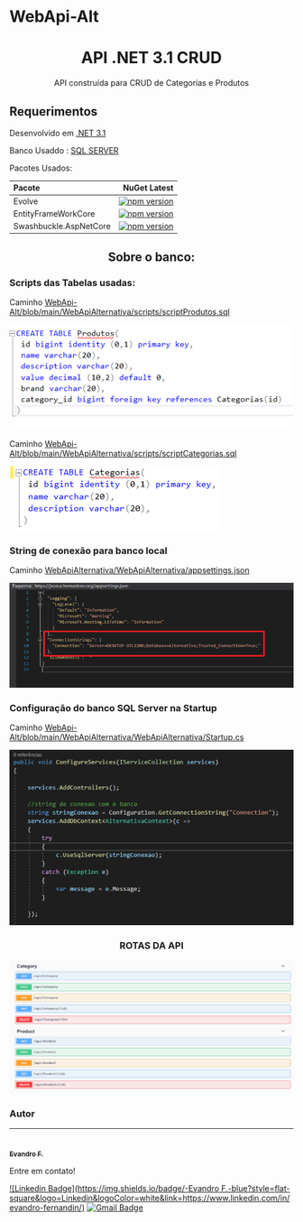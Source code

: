 # WebApi-Alt

<h1 align="center">API .NET 3.1  CRUD </h1>
<p align="center">API construída para CRUD de Categorias e Produtos</p>



<h2>Requerimentos</h2>

<p>Desenvolvido em <a href="https://dotnet.microsoft.com/download">.NET 3.1 </a>  </p>
<p>Banco Usaddo :  <a href="https://www.microsoft.com/pt-br/sql-server/sql-server-downloads">SQL SERVER</a></p>
Pacotes Usados:

| Pacote  | NuGet Latest |
| :---         |          ---: |
| Evolve   |[![npm version](https://img.shields.io/nuget/v/Evolve)](https://www.nuget.org/packages/Evolve)|
| EntityFrameWorkCore  | [![npm version](https://img.shields.io/nuget/v/Microsoft.EntityFrameworkCore)](https://www.nuget.org/packages/Microsoft.EntityFrameworkCore)|   
| Swashbuckle.AspNetCore  | [![npm version](https://img.shields.io/nuget/v/Evolve)](https://www.nuget.org/packages/Swashbuckle.AspNetCore/)|



<h2 align="center">Sobre o banco: </h2>

<h3>Scripts das Tabelas usadas:</h3>
<p>Caminho <a href="https://github.com/evanzs/WebApi-Alt/blob/main/WebApiAlternativa/scripts/scriptProdutos.sql#L1"> WebApi-Alt/blob/main/WebApiAlternativa/scripts/scriptProdutos.sql </a>  </p>
<img alt="NextLevelWeek" title="#NextLevelWeek" src="https://github.com/evanzs/WebApi-Alt/blob/main/WebApiAlternativa/imgs/scriptProduto.png" />
<p>Caminho <a href="https://github.com/evanzs/WebApi-Alt/blob/main/WebApiAlternativa/scripts/scriptCategorias.sql#L1"> WebApi-Alt/blob/main/WebApiAlternativa/scripts/scriptCategorias.sql </a>  </p>

 <img alt="NextLevelWeek" title="#NextLevelWeek" src="https://github.com/evanzs/WebApi-Alt/blob/main/WebApiAlternativa/imgs/scriptCategoria.png" />
 
 
<h3>String de conexão para banco local</h3>
<p>Caminho <a href="https://github.com/evanzs/WebApi-Alt/blob/main/WebApiAlternativa/WebApiAlternativa/appsettings.json#L10">WebApiAlternativa/WebApiAlternativa/appsettings.json </a>  </p>
 <img alt="NextLevelWeek" title="#NextLevelWeek" src="https://github.com/evanzs/WebApi-Alt/blob/main/WebApiAlternativa/imgs/stringCone.png" />
 
<h3>Configuração do banco SQL Server na Startup</h3>
<p>Caminho <a href="https://github.com/evanzs/WebApi-Alt/blob/main/WebApiAlternativa/WebApiAlternativa/Startup.cs#L33"> WebApi-Alt/blob/main/WebApiAlternativa/WebApiAlternativa/Startup.cs </a>  </p>
  <img alt="NextLevelWeek" title="#NextLevelWeek" src="https://github.com/evanzs/WebApi-Alt/blob/main/WebApiAlternativa/imgs/startupCone.png" />


<h3 align="center">ROTAS DA API</h3>
 <img alt="NextLevelWeek" title="#NextLevelWeek" src="https://github.com/evanzs/WebApi-Alt/blob/main/WebApiAlternativa/imgs/Rotas.png" />   


### Autor
---

<a href="https://github.com/evanzs">
 <img style="border-radius: 50%;" src="https://avatars.githubusercontent.com/u/24463238?s=96&v=4" width="100px;" alt=""/>
 <br />
 <sub><b>Evandro F. </b></sub></a>


Entre em contato!

 [![Linkedin Badge](https://img.shields.io/badge/-Evandro F.-blue?style=flat-square&logo=Linkedin&logoColor=white&link=https://www.linkedin.com/in/evandro-fernandin/)](https://www.linkedin.com/in/evandro-fernandin/) 
[![Gmail Badge](https://img.shields.io/badge/-evandrofidk@gmail.com-c14438?style=flat-square&logo=Gmail&logoColor=white&link=mailto:evandrofidk@gmail.com)](mailto:evandrofidk@gmail.com)
